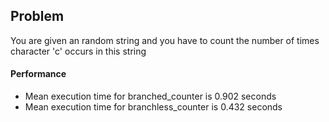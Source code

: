 ## Problem
You are given an random string and you have to count the number of times character 'c' occurs in this string
#### Performance
- Mean execution time for branched_counter is 0.902 seconds
- Mean execution time for branchless_counter is 0.432 seconds
